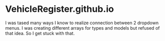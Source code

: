 # VehicleRegister.github.io

I was tased many ways I know to realize connection between 2 dropdown menus.
I was creating different arrays for types and models but refused of that idea. 
So I get stuck with that. 
